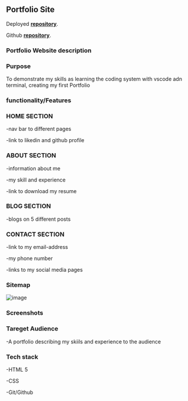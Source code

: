 ## Portfolio Site
Deployed [**repository**](https://cranky-babbage-d33d55.netlify.app/).

Github [**repository**](https://github.com/kinga977).

### Portfolio Website description
### Purpose
To demonstrate my skills as learning the coding system with vscode adn terminal, creating my first Portfolio

### functionality/Features

### HOME SECTION

   -nav bar to different pages

   -link to likedin and github profile

### ABOUT SECTION
   -information about me

   -my skill and experience

   -link to download my resume

### BLOG SECTION

   -blogs on 5 different posts

### CONTACT SECTION

   -link to my email-address

   -my phone number

   -links to my social media pages

### Sitemap

 ![image](./img.books.jpg)

### Screenshots

### Tareget Audience
   -A portfolio describing my skiils and experience to the audience

   
### Tech stack
   -HTML 5 

   -CSS

   -Git/Github


